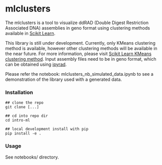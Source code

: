 # mlclusters

The mlclusters is a tool to visualize ddRAD (Double Digest Restriction Associated DNA) assemblies in geno format using clustering methods available in [Scikit Learn](http://scikit-learn.org/stable/index.html). 

This library is still under development. Currently, only KMeans clustering method is available, however other clustering methods will be available in the near future. For more information, please visit [Scikit Learn KMeans clustering method](http://scikit-learn.org/stable/modules/generated/sklearn.cluster.KMeans.html). Input assembly files need to be in geno format, which can be obtained using [ipyrad](http://ipyrad.readthedocs.io/outline.html).

Please refer the notebook: mlclusters_nb_simulated_data.ipynb to see a demonstration of the library used with a generated data. 


### Installation

```
## clone the repo 
git clone [...]  

## cd into repo dir 
cd intro-ml  

## local development install with pip 
pip install -e . 
```

### Usage

See notebooks/ directory.